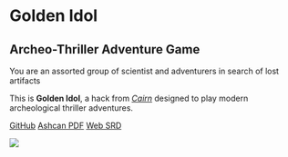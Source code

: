 <!-- _coverpage.md -->

# Golden Idol

## Archeo-Thriller Adventure Game

You are an assorted group of scientist and adventurers in search of lost artifacts

This is **Golden Idol**, a hack from [*Cairn*](https://cairnrpg.com) designed to play modern archeological thriller adventures.

[GitHub](https://github.com/zeruhur/goldenidol/)
[Ashcan PDF](https://zeruhur.itch.io/goldenidol)
[Web SRD](/00_intro.md)


<!-- background image -->

![](/_assets/space-6069115.jpg)
